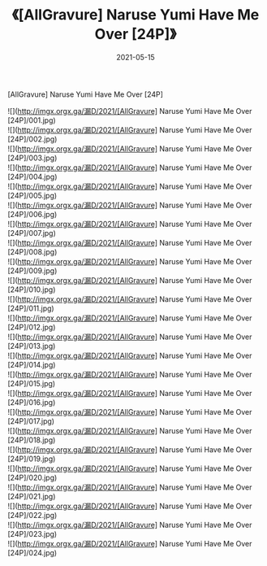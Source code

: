 ﻿---
layout: post
title:  《[AllGravure] Naruse Yumi Have Me Over [24P]》
date:   2021-05-15
img: http://imgx.orgx.ga/漏D/2021/[AllGravure] Naruse Yumi Have Me Over [24P]/000.jpg
categories: [美女, 清纯, 唯美]
---

[AllGravure] Naruse Yumi Have Me Over [24P]

  ![](http://imgx.orgx.ga/漏D/2021/[AllGravure] Naruse Yumi Have Me Over [24P]/001.jpg) <br> ![](http://imgx.orgx.ga/漏D/2021/[AllGravure] Naruse Yumi Have Me Over [24P]/002.jpg) <br> ![](http://imgx.orgx.ga/漏D/2021/[AllGravure] Naruse Yumi Have Me Over [24P]/003.jpg) <br> ![](http://imgx.orgx.ga/漏D/2021/[AllGravure] Naruse Yumi Have Me Over [24P]/004.jpg) <br> ![](http://imgx.orgx.ga/漏D/2021/[AllGravure] Naruse Yumi Have Me Over [24P]/005.jpg) <br> ![](http://imgx.orgx.ga/漏D/2021/[AllGravure] Naruse Yumi Have Me Over [24P]/006.jpg) <br> ![](http://imgx.orgx.ga/漏D/2021/[AllGravure] Naruse Yumi Have Me Over [24P]/007.jpg) <br> ![](http://imgx.orgx.ga/漏D/2021/[AllGravure] Naruse Yumi Have Me Over [24P]/008.jpg) <br> ![](http://imgx.orgx.ga/漏D/2021/[AllGravure] Naruse Yumi Have Me Over [24P]/009.jpg) <br> ![](http://imgx.orgx.ga/漏D/2021/[AllGravure] Naruse Yumi Have Me Over [24P]/010.jpg) <br> ![](http://imgx.orgx.ga/漏D/2021/[AllGravure] Naruse Yumi Have Me Over [24P]/011.jpg) <br> ![](http://imgx.orgx.ga/漏D/2021/[AllGravure] Naruse Yumi Have Me Over [24P]/012.jpg) <br> ![](http://imgx.orgx.ga/漏D/2021/[AllGravure] Naruse Yumi Have Me Over [24P]/013.jpg) <br> ![](http://imgx.orgx.ga/漏D/2021/[AllGravure] Naruse Yumi Have Me Over [24P]/014.jpg) <br> ![](http://imgx.orgx.ga/漏D/2021/[AllGravure] Naruse Yumi Have Me Over [24P]/015.jpg) <br> ![](http://imgx.orgx.ga/漏D/2021/[AllGravure] Naruse Yumi Have Me Over [24P]/016.jpg) <br> ![](http://imgx.orgx.ga/漏D/2021/[AllGravure] Naruse Yumi Have Me Over [24P]/017.jpg) <br> ![](http://imgx.orgx.ga/漏D/2021/[AllGravure] Naruse Yumi Have Me Over [24P]/018.jpg) <br> ![](http://imgx.orgx.ga/漏D/2021/[AllGravure] Naruse Yumi Have Me Over [24P]/019.jpg) <br> ![](http://imgx.orgx.ga/漏D/2021/[AllGravure] Naruse Yumi Have Me Over [24P]/020.jpg) <br> ![](http://imgx.orgx.ga/漏D/2021/[AllGravure] Naruse Yumi Have Me Over [24P]/021.jpg) <br> ![](http://imgx.orgx.ga/漏D/2021/[AllGravure] Naruse Yumi Have Me Over [24P]/022.jpg) <br> ![](http://imgx.orgx.ga/漏D/2021/[AllGravure] Naruse Yumi Have Me Over [24P]/023.jpg) <br> ![](http://imgx.orgx.ga/漏D/2021/[AllGravure] Naruse Yumi Have Me Over [24P]/024.jpg) <br>